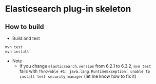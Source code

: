# Elasticsearch plug-in skeleton

## How to build

* Build and test

```sh
mvn test
mvn install
```

* Note
    * If you change `elasticsearch.version` from 6.2.1 to 6.3.2, `mvn test` fails with `Throwable #1: java.lang.RuntimeException: unable to install test security manager` (let me know how to fix it)
